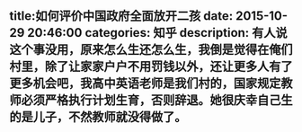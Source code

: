 title:如何评价中国政府全面放开二孩
date: 2015-10-29   20:46:00 
categories: 知乎 
 description: 有人说这个事没用，原来怎么生还怎么生，我倒是觉得在俺们村里，除了让家家户户不用罚钱以外，还让更多人有了更多机会吧，我高中英语老师是我们村的，国家规定教师必须严格执行计划生育，否则辞退。她很庆幸自己生的是儿子，不然教师就没得做了。
  --- 
 